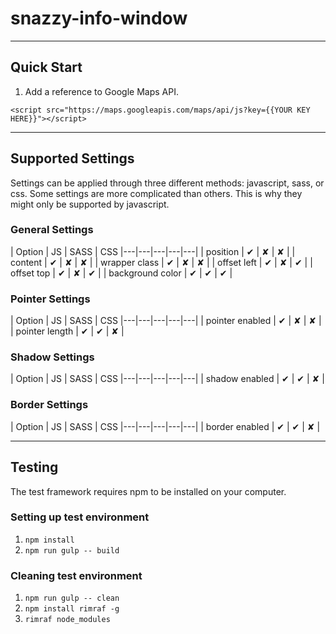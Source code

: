 # snazzy-info-window
---

## Quick Start
1. Add a reference to Google Maps API.

```
<script src="https://maps.googleapis.com/maps/api/js?key={{YOUR KEY HERE}}"></script>
```

---

## Supported Settings

Settings can be applied through three different methods: javascript, sass, or css. Some settings are more complicated than others. This is why they might only be supported by javascript.

### General Settings

| Option | JS | SASS | CSS
|---|---|---|---|---|
| position | ✔ | ✘ | ✘ |
| content | ✔ | ✘ | ✘ |
| wrapper class | ✔ | ✘ | ✘ |
| offset left | ✔ | ✘ | ✔ |
| offset top | ✔ | ✘ | ✔ |
| background color | ✔ | ✔ | ✔ |

### Pointer Settings

| Option | JS | SASS | CSS
|---|---|---|---|---|
| pointer enabled | ✔ | ✘ | ✘ |
| pointer length | ✔ | ✔ | ✘ |

### Shadow Settings

| Option | JS | SASS | CSS
|---|---|---|---|---|
| shadow enabled | ✔ | ✔ | ✘ |

### Border Settings

| Option | JS | SASS | CSS
|---|---|---|---|---|
| border enabled | ✔ | ✔ | ✘ |


---



## Testing

The test framework requires npm to be installed on your computer.

### Setting up test environment
1. ``` npm install ```
2. ``` npm run gulp -- build ```

### Cleaning test environment
1. ``` npm run gulp -- clean ```
2. ``` npm install rimraf -g ```
3. ``` rimraf node_modules ```
